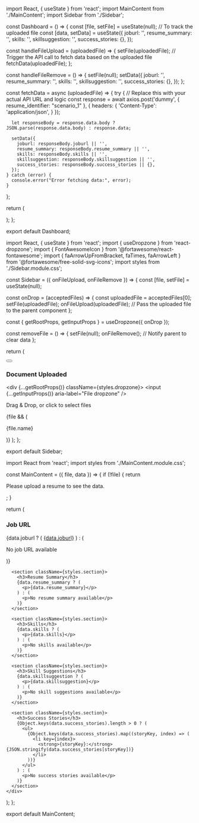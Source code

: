 import React, { useState } from 'react';
import MainContent from './MainContent';
import Sidebar from './Sidebar';

const Dashboard = () => {
  const [file, setFile] = useState(null); // To track the uploaded file
  const [data, setData] = useState({
    joburl: '',
    resume_summary: '',
    skills: '',
    skillsuggestion: '',
    success_stories: {},
  });

  const handleFileUpload = (uploadedFile) => {
    setFile(uploadedFile);
    // Trigger the API call to fetch data based on the uploaded file
    fetchData(uploadedFile);
  };

  const handleFileRemove = () => {
    setFile(null);
    setData({
      joburl: '',
      resume_summary: '',
      skills: '',
      skillsuggestion: '',
      success_stories: {},
    });
  };

  const fetchData = async (uploadedFile) => {
    try {
      // Replace this with your actual API URL and logic
      const response = await axios.post('dummy', { resume_identifier: "scenario_1" }, {
        headers: {
          'Content-Type': 'application/json',
        }
      });

      let responseBody = response.data.body ? JSON.parse(response.data.body) : response.data;
      
      setData({
        joburl: responseBody.joburl || '',
        resume_summary: responseBody.resume_summary || '',
        skills: responseBody.skills || '',
        skillsuggestion: responseBody.skillsuggestion || '',
        success_stories: responseBody.success_stories || {},
      });
    } catch (error) {
      console.error("Error fetching data:", error);
    }
  };

  return (
    <div>
      <Sidebar onFileUpload={handleFileUpload} onFileRemove={handleFileRemove} />
      <MainContent file={file} data={data} />
    </div>
  );
};

export default Dashboard;



import React, { useState } from 'react';
import { useDropzone } from 'react-dropzone';
import { FontAwesomeIcon } from '@fortawesome/react-fontawesome';
import { faArrowUpFromBracket, faTimes, faArrowLeft } from '@fortawesome/free-solid-svg-icons';
import styles from './Sidebar.module.css';

const Sidebar = ({ onFileUpload, onFileRemove }) => {
  const [file, setFile] = useState(null);

  const onDrop = (acceptedFiles) => {
    const uploadedFile = acceptedFiles[0];
    setFile(uploadedFile);
    onFileUpload(uploadedFile); // Pass the uploaded file to the parent component
  };

  const { getRootProps, getInputProps } = useDropzone({ onDrop });

  const removeFile = () => {
    setFile(null);
    onFileRemove(); // Notify parent to clear data
  };

  return (
    <div className={styles.sidebar}>
      <button className={styles.backButton} aria-label="Go back">
        <FontAwesomeIcon icon={faArrowLeft} />
      </button>
      <h3 className={styles.sidebarHeader}>Document Uploaded</h3>
      <div {...getRootProps()} className={styles.dropzone}>
        <input {...getInputProps()} aria-label="File dropzone" />
        <p>Drag & Drop, or click to select files</p>
        <FontAwesomeIcon icon={faArrowUpFromBracket} className={styles.uploadIcon} aria-label="Upload icon" />
      </div>
      {file && (
        <div className={styles.fileContainer}>
          <p className={styles.fileName} role="button" tabIndex="0">
            {file.name}
          </p>
          <FontAwesomeIcon
            icon={faTimes}
            className={styles.removeIcon}
            onClick={removeFile}
            aria-label="Remove file"
          />
        </div>
      )}
    </div>
  );
};

export default Sidebar;




import React from 'react';
import styles from './MainContent.module.css';

const MainContent = ({ file, data }) => {
  if (!file) {
    return <p>Please upload a resume to see the data.</p>;
  }

  return (
    <div className={styles.mainContent}>
      <section className={styles.section}>
        <h3>Job URL</h3>
        {data.joburl ? (
          <a href={data.joburl} target="_blank" rel="noopener noreferrer">{data.joburl}</a>
        ) : (
          <p>No job URL available</p>
        )}
      </section>

      <section className={styles.section}>
        <h3>Resume Summary</h3>
        {data.resume_summary ? (
          <p>{data.resume_summary}</p>
        ) : (
          <p>No resume summary available</p>
        )}
      </section>

      <section className={styles.section}>
        <h3>Skills</h3>
        {data.skills ? (
          <p>{data.skills}</p> 
        ) : (
          <p>No skills available</p>
        )}
      </section>

      <section className={styles.section}>
        <h3>Skill Suggestions</h3>
        {data.skillsuggestion ? (
          <p>{data.skillsuggestion}</p>  
        ) : (
          <p>No skill suggestions available</p>
        )}
      </section>

      <section className={styles.section}>
        <h3>Success Stories</h3>
        {Object.keys(data.success_stories).length > 0 ? (
          <ul>
            {Object.keys(data.success_stories).map((storyKey, index) => (
              <li key={index}>
                <strong>{storyKey}:</strong> {JSON.stringify(data.success_stories[storyKey])}
              </li>
            ))}
          </ul>
        ) : (
          <p>No success stories available</p>
        )}
      </section>
    </div>
  );
};

export default MainContent;
